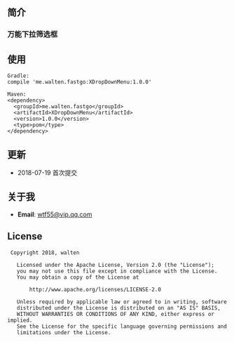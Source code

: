 ## 简介 
   <h3 align="left">万能下拉筛选框</h3>
   
## 使用 
```
Gradle:
compile 'me.walten.fastgo:XDropDownMenu:1.0.0'

Maven:
<dependency>
  <groupId>me.walten.fastgo</groupId>
  <artifactId>XDropDownMenu</artifactId>
  <version>1.0.0</version>
  <type>pom</type>
</dependency>
```
## 更新
* 2018-07-19 首次提交

## 关于我
* **Email**: <wtf55@vip.qq.com>  
## License
``` 
 Copyright 2018, walten       
  
   Licensed under the Apache License, Version 2.0 (the "License");
   you may not use this file except in compliance with the License.
   You may obtain a copy of the License at 
 
       http://www.apache.org/licenses/LICENSE-2.0 

   Unless required by applicable law or agreed to in writing, software
   distributed under the License is distributed on an "AS IS" BASIS,
   WITHOUT WARRANTIES OR CONDITIONS OF ANY KIND, either express or implied.
   See the License for the specific language governing permissions and
   limitations under the License.
```
